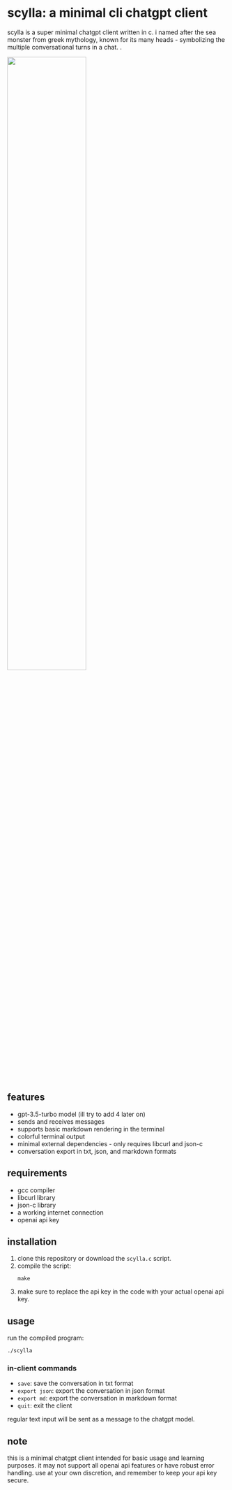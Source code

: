 # scylla: a minimal cli chatgpt client

scylla is a super minimal chatgpt client written in c. i named after the sea monster from greek mythology, known for its many heads - symbolizing the multiple conversational turns in a chat. .

<a href="https://i.imgur.com/gIIaMIL.png"><img src="https://i.imgur.com/gIIaMIL.png" width="60%" align="center"></a>

## features

- gpt-3.5-turbo model (ill try to add 4 later on)
- sends and receives messages
- supports basic markdown rendering in the terminal
- colorful terminal output
- minimal external dependencies - only requires libcurl and json-c
- conversation export in txt, json, and markdown formats

## requirements

- gcc compiler
- libcurl library
- json-c library
- a working internet connection
- openai api key

## installation

1. clone this repository or download the `scylla.c` script.
2. compile the script:
   ```
   make
   ```
3. make sure to replace the api key in the code with your actual openai api key.

## usage

run the compiled program:

```
./scylla
```

### in-client commands

- `save`: save the conversation in txt format
- `export json`: export the conversation in json format
- `export md`: export the conversation in markdown format
- `quit`: exit the client

regular text input will be sent as a message to the chatgpt model.

## note

this is a minimal chatgpt client intended for basic usage and learning purposes. it may not support all openai api features or have robust error handling. use at your own discretion, and remember to keep your api key secure.
